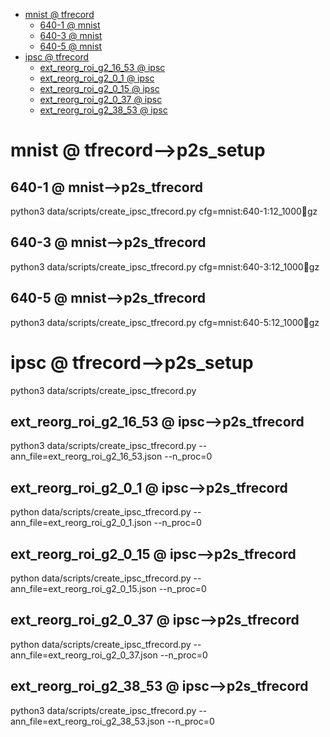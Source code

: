 <!-- MarkdownTOC -->

- [mnist       @ tfrecord](#mnist___tfrecord_)
    - [640-1       @ mnist](#640_1___mnis_t_)
    - [640-3       @ mnist](#640_3___mnis_t_)
    - [640-5       @ mnist](#640_5___mnis_t_)
- [ipsc       @ tfrecord](#ipsc___tfrecord_)
    - [ext_reorg_roi_g2_16_53       @ ipsc](#ext_reorg_roi_g2_16_53___ipsc_)
    - [ext_reorg_roi_g2_0_1       @ ipsc](#ext_reorg_roi_g2_0_1___ipsc_)
    - [ext_reorg_roi_g2_0_15       @ ipsc](#ext_reorg_roi_g2_0_15___ipsc_)
    - [ext_reorg_roi_g2_0_37       @ ipsc](#ext_reorg_roi_g2_0_37___ipsc_)
    - [ext_reorg_roi_g2_38_53       @ ipsc](#ext_reorg_roi_g2_38_53___ipsc_)

<!-- /MarkdownTOC -->
<a id="mnist___tfrecord_"></a>
# mnist       @ tfrecord-->p2s_setup
<a id="640_1___mnis_t_"></a>
## 640-1       @ mnist-->p2s_tfrecord
python3 data/scripts/create_ipsc_tfrecord.py cfg=mnist:640-1:12_1000:train:gz
<a id="640_3___mnis_t_"></a>
## 640-3       @ mnist-->p2s_tfrecord
python3 data/scripts/create_ipsc_tfrecord.py cfg=mnist:640-3:12_1000:train:gz
<a id="640_5___mnis_t_"></a>
## 640-5       @ mnist-->p2s_tfrecord
python3 data/scripts/create_ipsc_tfrecord.py cfg=mnist:640-5:12_1000:train:gz

<a id="ipsc___tfrecord_"></a>
# ipsc       @ tfrecord-->p2s_setup
python3 data/scripts/create_ipsc_tfrecord.py
<a id="ext_reorg_roi_g2_16_53___ipsc_"></a>
## ext_reorg_roi_g2_16_53       @ ipsc-->p2s_tfrecord
python3 data/scripts/create_ipsc_tfrecord.py --ann_file=ext_reorg_roi_g2_16_53.json --n_proc=0
<a id="ext_reorg_roi_g2_0_1___ipsc_"></a>
## ext_reorg_roi_g2_0_1       @ ipsc-->p2s_tfrecord
python data/scripts/create_ipsc_tfrecord.py --ann_file=ext_reorg_roi_g2_0_1.json --n_proc=0
<a id="ext_reorg_roi_g2_0_15___ipsc_"></a>
## ext_reorg_roi_g2_0_15       @ ipsc-->p2s_tfrecord
python data/scripts/create_ipsc_tfrecord.py --ann_file=ext_reorg_roi_g2_0_15.json --n_proc=0
<a id="ext_reorg_roi_g2_0_37___ipsc_"></a>
## ext_reorg_roi_g2_0_37       @ ipsc-->p2s_tfrecord
python data/scripts/create_ipsc_tfrecord.py --ann_file=ext_reorg_roi_g2_0_37.json --n_proc=0
<a id="ext_reorg_roi_g2_38_53___ipsc_"></a>
## ext_reorg_roi_g2_38_53       @ ipsc-->p2s_tfrecord
python3 data/scripts/create_ipsc_tfrecord.py --ann_file=ext_reorg_roi_g2_38_53.json --n_proc=0

